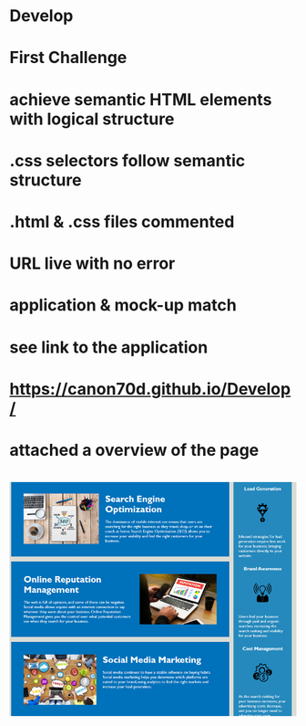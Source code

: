 # Develop
# First Challenge
# achieve semantic HTML elements with logical structure
# .css selectors follow semantic structure
# .html & .css files commented
# URL live with no error
# application & mock-up match
# see link to the application
# https://canon70d.github.io/Develop/
# attached a overview of the page
# ![alt text](assets/images/active-work.png)
